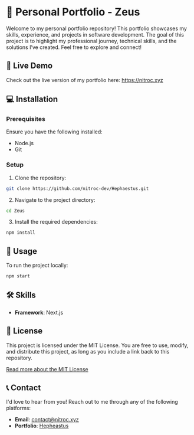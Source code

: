 # 💼 Personal Portfolio - Zeus

Welcome to my personal portfolio repository! This portfolio showcases my skills, experience, and projects in software development. The goal of this project is to highlight my professional journey, technical skills, and the solutions I’ve created. Feel free to explore and connect!

## 🚀 Live Demo

Check out the live version of my portfolio here: https://nitroc.xyz

## 💻 Installation

### Prerequisites

Ensure you have the following installed:

- Node.js
- Git

### Setup

1) Clone the repository:

```bash
git clone https://github.com/nitroc-dev/Hephaestus.git
```

2) Navigate to the project directory:

```bash
cd Zeus
```

3) Install the required dependencies:

```bash
npm install
```
## 🚀 Usage

To run the project locally:

```bash
npm start
```
## 🛠️ Skills

- **Framework**: Next.js

## 📄 License

This project is licensed under the MIT License. You are free to use, modify, and distribute this project, as long as you include a link back to this repository.

[Read more about the MIT License](https://choosealicense.com/licenses/mit/)

## 📞 Contact

I'd love to hear from you! Reach out to me through any of the following platforms:

- **Email**: [contact@nitroc.xyz](mailto:contact@nitroc.xyz)
- **Portfolio**: [Hepheastus](https://nitroc.xyz)
